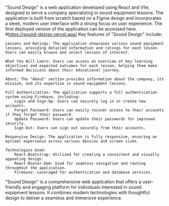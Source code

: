 "Sound Design" is a web application developed using React and Vite, designed to serve a company specializing in sound equipment lessons. The application is built from scratch based on a Figma design and incorporates a sleek, modern user interface with a strong focus on user experience. The first deployed version of the application can be accessed here.
#https://sound-dezign.vercel.app/
Key features of "Sound Design" include:

    Lessons and Ratings: The application showcases various sound equipment lessons, providing detailed information and ratings for each lesson. Users can easily browse and select lessons of interest.

    What You Will Learn: Users can access an overview of key learning objectives and expected outcomes for each lesson, helping them make informed decisions about their educational journey.

    About: The "About" section provides information about the company, its mission, and its expertise in sound equipment lessons.

    Full Authentication: The application supports a full authentication system using Firebase, including:
        Login and Sign-Up: Users can securely log in or create new accounts.
        Forgot Password: Users can easily recover access to their accounts if they forget their password.
        Update Password: Users can update their passwords for improved security.
        Sign-Out: Users can sign out securely from their accounts.

    Responsive Design: The application is fully responsive, ensuring an optimal experience across various devices and screen sizes.

    Technologies Used:
        React-Bootstrap: Utilized for creating a consistent and visually appealing design.
        React-Router-Dom: Used for seamless navigation and routing throughout the application.
        Firebase: Leveraged for authentication and database services.

"Sound Design" is a comprehensive web application that offers a user-friendly and engaging platform for individuals interested in sound equipment lessons. It combines modern technologies with thoughtful design to deliver a seamless and immersive experience.
